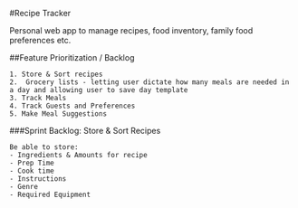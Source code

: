 #Recipe Tracker

Personal web app to manage recipes, food inventory, family food preferences etc. 


##Feature Prioritization / Backlog

```
1. Store & Sort recipes
2.  Grocery lists - letting user dictate how many meals are needed in a day and allowing user to save day template
3. Track Meals
4. Track Guests and Preferences
5. Make Meal Suggestions
```
	
	
###Sprint Backlog: Store & Sort Recipes

```
Be able to store:
- Ingredients & Amounts for recipe
- Prep Time
- Cook time
- Instructions
- Genre
- Required Equipment
```

